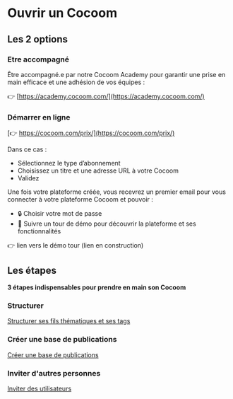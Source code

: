 # Ouvrir un Cocoom

## Les 2 options

### Etre accompagné

Être accompagné.e par notre Cocoom Academy pour garantir une prise en main efficace et une adhésion de vos équipes :

👉 [https://academy.cocoom.com/](https://academy.cocoom.com/)


### Démarrer en ligne

[👉 https://cocoom.com/prix/](https://cocoom.com/prix/)

Dans ce cas :

- Sélectionnez le type d’abonnement
- Choisissez un titre et une adresse URL à votre Cocoom
- Validez


Une fois votre plateforme créée, vous recevrez un premier email pour vous connecter à votre plateforme Cocoom et pouvoir :

- 🔒 Choisir votre mot de passe
- 🚀 Suivre un tour de démo pour découvrir la plateforme et ses fonctionnalités

👉 lien vers le démo tour (lien en construction)

## Les étapes

**3 étapes indispensables pour prendre en main son Cocoom**

### Structurer

[Structurer ses fils thématiques et ses tags](https://cocoom.com/votre-support/structurer-son-cocoom/)

### Créer une base de publications

[Créer une base de publications](https://cocoom.com/votre-support/creer-une-base-de-publications/)

### Inviter d'autres personnes

[Inviter des utilisateurs](https://cocoom.com/votre-support/inviter-et-gerer-des-utilisateurs/)

